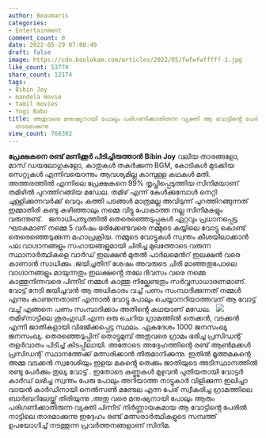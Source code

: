 ```yaml
---
author: Beaumaris
categories:
- Entertainment
comment_count: 0
date: 2022-05-29 07:08:49
draft: false
image: https://cdn.boolokam.com/articles/2022/05/fwfwfwfffff-1.jpg
like_count: 53774
share_count: 12174
tags:
- Bibin Joy
- mandela movie
- tamil movies
- Yogi Babu
title: അതുവരെ മനുഷ്യനായി പോലും പരിഗണിക്കാതിരുന്ന വ്യക്തി ആ വോട്ടിൻ്റെ പേരിൽ നാട്ടിലെ
  താരമാകുന്നു
view_count: 768302
---
```


**പ്രേക്ഷകനെ രണ്ട് മണിക്കൂർ പിടിച്ചിരുത്താൻ** **Bibin Joy** വലിയ താരങ്ങളോ, മാസ് ഡയലോഗുകളോ, കാതുകൾ തകർക്കുന്ന BGM, കോടികൾ മുടക്കിയ സെറ്റുകൾ എന്നിവയൊന്നും ആവശ്യമില്ല കാമ്പുള്ള കഥകൾ മതി. അത്തരത്തിൽ എന്നിലെ പ്രേക്ഷകനെ 99% തൃപ്തിപ്പെടുത്തിയ സിനിമയാണ് തമിഴിൽ പുറത്തിറങ്ങിയ മഡേല. തമിഴ് എന്ന് കേൾക്കുമ്പോൾ നെറ്റി ചുള്ളിക്കുന്നവർക്ക് വെറും കത്തി പടങ്ങൾ മാത്രമല്ല അവിടുന്ന് പുറത്തിറങ്ങുന്നത് ഇമ്മാതിരി കണ്ടു കഴിഞ്ഞാലും നമ്മെ വിട്ടു പോകാത്ത നല്ല സിനിമകളും വരുന്നുണ്ട്. &nbsp; ജനാധിപത്യത്തിൽ തെരെഞ്ഞെടുപ്പുകൾ ഏറ്റവും പ്രധാനപ്പെട്ട ഘടകമാണ് നമ്മെ 5 വർഷം ഭരിക്കേണ്ടവരെ നമ്മുടെ കയ്യിലെ വോട്ടു കൊണ്ട് തെരെഞ്ഞെടുക്കുന്ന മഹാപ്രക്രിയ. നമ്മുടെ വോട്ടുകൾ സ്വന്തം കീശയിലാക്കാൻ പല വാഗ്ദാനങ്ങളും സഹായങ്ങളുമായി ചിരിച്ച മുഖത്തോടെ വരുന്ന സ്ഥാനാർത്ഥികളെ വാർഡ് ഇലക്ഷൻ മുതൽ പാർലമെൻറ് ഇലക്ഷൻ വരെ കാണാൻ സാധിക്കും .ജയിച്ചതിന് ശേഷം അവരുടെ ചിരി മാഞ്ഞതുപോലെ വാഗ്ദാനങ്ങളും മായുന്നതും ഇലക്ഷൻ്റെ തലേ ദിവസം വരെ നമ്മെ കാത്തുനിന്നവരെ പിന്നീട് നമ്മൾ കാത്തു നില്ക്കേണ്ടതും സർവ്വസാധാരണമാണ്. വോട്ട് നേടി ജയിച്ചവൻ ആ അധികാരം വച്ച് പണം സംമ്പാദിക്കുന്നത് നമ്മൾ എന്നും കാണുന്നതാണ് എന്നാൽ വോട്ടു പോലും ചെയ്യാനറിയാത്തവന് ആ വോട്ട് വച്ച് എങ്ങനെ പണം സംമ്പാദിക്കാം അതിൻ്റെ കഥയാണ് മഡേല. &nbsp; ![](https://cdn.boolokam.com/articles/2022/05/fwfwfwfffff-1.jpg) തമിഴ്‌നാട്ടിലെ ശൂരംഗുഡി എന്ന ഒരു ചെറിയ ഗ്രാമത്തിൽ തെക്കൻ, വടക്കൻ എന്നീ ജാതികളായി വിഭജിക്കപ്പെട്ട സ്ഥലം. ഏകദേശം 1000 ജനസംഖ്യ ജനസംഖ്യ. തെരഞ്ഞെടുപ്പിന് തൊട്ടുമുമ്പ് അതുവരെ ഗ്രാമം ഭരിച്ച പ്രസിഡന്റ് തളർവാതം പിടിച്ച് കിടപ്പിലായി. അതോടെ അദ്ദേഹത്തിന്റെ രണ്ട് ആൺമക്കൾ പ്രസിഡന്റ് സ്ഥാനത്തേക്ക് മത്സരിക്കാൻ തീരുമാനിക്കുന്നു. ഇതിൽ മൂത്തമകന്റെ അമ്മ വടക്കൻ സ്വദേശിയും ഇളയ മകൻ്റെ തെക്കും ജാതിയുടെ അടിസ്ഥാനത്തിൽ രണ്ടു പേർക്കും തുല്യ വോട്ട് . ഇതോടെ കണ്ണുകൾ മുഴുവൻ പുതിയതായി വോട്ടർ കാർഡ് ലഭിച്ച സ്വന്തം പേരു പോലും അറിയാത്ത നാട്ടുകാർ വിളിക്കുന്ന ഇലിച്ചാ വായൻ കാർഡിനായി നെൽസൺ മണ്ടേല എന്ന പേര് സ്വീകരിച്ച ഗ്രാമത്തിലെ ബാർബറിലേയ്ക്ക് തിരിയുന്നു .അതു വരെ മനുഷ്യനായി പോലും ആരും പരിഗണിക്കാതിരുന്ന വ്യക്തി പിന്നീട് നിർണ്ണായകമായ ആ വോട്ടിൻ്റെ പേരിൽ നാട്ടിലെ താരമാക്കുന്നു ഇദ്ദേഹം രണ്ട് മത്സരാർത്ഥികളുടെ സമ്പത്ത് ഉപയോഗിച്ച് നടത്തുന്ന പ്രവർത്തനങ്ങളാണ് സിനിമ.